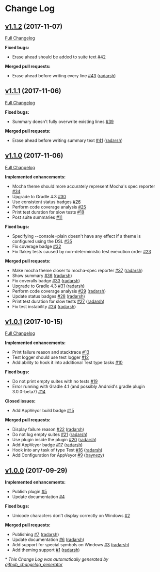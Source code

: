 # Change Log

## [v1.1.2](https://github.com/radarsh/gradle-test-logger-plugin/tree/v1.1.2) (2017-11-07)

[Full Changelog](https://github.com/radarsh/gradle-test-logger-plugin/compare/v1.1.1...v1.1.2)

**Fixed bugs:**

- Erase ahead should be added to suite text [\#42](https://github.com/radarsh/gradle-test-logger-plugin/issues/42)

**Merged pull requests:**

- Erase ahead before writing every line [\#43](https://github.com/radarsh/gradle-test-logger-plugin/pull/43) ([radarsh](https://github.com/radarsh))

## [v1.1.1](https://github.com/radarsh/gradle-test-logger-plugin/tree/v1.1.1) (2017-11-06)
[Full Changelog](https://github.com/radarsh/gradle-test-logger-plugin/compare/v1.1.0...v1.1.1)

**Fixed bugs:**

- Summary doesn't fully overwrite existing lines [\#39](https://github.com/radarsh/gradle-test-logger-plugin/issues/39)

**Merged pull requests:**

- Erase ahead before writing summary text [\#41](https://github.com/radarsh/gradle-test-logger-plugin/pull/41) ([radarsh](https://github.com/radarsh))

## [v1.1.0](https://github.com/radarsh/gradle-test-logger-plugin/tree/v1.1.0) (2017-11-06)
[Full Changelog](https://github.com/radarsh/gradle-test-logger-plugin/compare/v1.0.1...v1.1.0)

**Implemented enhancements:**

- Mocha theme should more accurately represent Mocha's spec reporter [\#34](https://github.com/radarsh/gradle-test-logger-plugin/issues/34)
- Upgrade to Gradle 4.3 [\#30](https://github.com/radarsh/gradle-test-logger-plugin/issues/30)
- Use consistent status badges [\#26](https://github.com/radarsh/gradle-test-logger-plugin/issues/26)
- Perform code coverage analysis [\#25](https://github.com/radarsh/gradle-test-logger-plugin/issues/25)
- Print test duration for slow tests [\#18](https://github.com/radarsh/gradle-test-logger-plugin/issues/18)
- Post suite summaries [\#11](https://github.com/radarsh/gradle-test-logger-plugin/issues/11)

**Fixed bugs:**

- Specifying --console=plain doesn't have any effect if a theme is configured using the DSL [\#35](https://github.com/radarsh/gradle-test-logger-plugin/issues/35)
- Fix coverage badge [\#32](https://github.com/radarsh/gradle-test-logger-plugin/issues/32)
- Fix flakey tests caused by non-deterministic test execution order [\#23](https://github.com/radarsh/gradle-test-logger-plugin/issues/23)

**Merged pull requests:**

- Make mocha theme closer to mocha-spec reporter [\#37](https://github.com/radarsh/gradle-test-logger-plugin/pull/37) ([radarsh](https://github.com/radarsh))
- Show summary [\#36](https://github.com/radarsh/gradle-test-logger-plugin/pull/36) ([radarsh](https://github.com/radarsh))
- Fix coveralls badge [\#33](https://github.com/radarsh/gradle-test-logger-plugin/pull/33) ([radarsh](https://github.com/radarsh))
- Upgrade to Gradle 4.3 [\#31](https://github.com/radarsh/gradle-test-logger-plugin/pull/31) ([radarsh](https://github.com/radarsh))
- Perform code coverage analysis [\#29](https://github.com/radarsh/gradle-test-logger-plugin/pull/29) ([radarsh](https://github.com/radarsh))
- Update status badges [\#28](https://github.com/radarsh/gradle-test-logger-plugin/pull/28) ([radarsh](https://github.com/radarsh))
- Print test duration for slow tests [\#27](https://github.com/radarsh/gradle-test-logger-plugin/pull/27) ([radarsh](https://github.com/radarsh))
- Fix test instability [\#24](https://github.com/radarsh/gradle-test-logger-plugin/pull/24) ([radarsh](https://github.com/radarsh))

## [v1.0.1](https://github.com/radarsh/gradle-test-logger-plugin/tree/v1.0.1) (2017-10-15)
[Full Changelog](https://github.com/radarsh/gradle-test-logger-plugin/compare/v1.0.0...v1.0.1)

**Implemented enhancements:**

- Print failure reason and stacktrace [\#13](https://github.com/radarsh/gradle-test-logger-plugin/issues/13)
- Test logger should use test logger [\#12](https://github.com/radarsh/gradle-test-logger-plugin/issues/12)
- Add ability to hook it into additional Test type tasks [\#10](https://github.com/radarsh/gradle-test-logger-plugin/issues/10)

**Fixed bugs:**

- Do not print empty suites with no tests [\#19](https://github.com/radarsh/gradle-test-logger-plugin/issues/19)
- Error running with Gradle 4.1 \(and possibly Android's gradle plugin 3.0.0-beta7\) [\#14](https://github.com/radarsh/gradle-test-logger-plugin/issues/14)

**Closed issues:**

- Add AppVeyor build badge [\#15](https://github.com/radarsh/gradle-test-logger-plugin/issues/15)

**Merged pull requests:**

- Display failure reason [\#22](https://github.com/radarsh/gradle-test-logger-plugin/pull/22) ([radarsh](https://github.com/radarsh))
- Do not log empty suites [\#21](https://github.com/radarsh/gradle-test-logger-plugin/pull/21) ([radarsh](https://github.com/radarsh))
- Use plugin inside the plugin [\#20](https://github.com/radarsh/gradle-test-logger-plugin/pull/20) ([radarsh](https://github.com/radarsh))
- Add AppVeyor badge [\#17](https://github.com/radarsh/gradle-test-logger-plugin/pull/17) ([radarsh](https://github.com/radarsh))
- Hook into any task of type Test [\#16](https://github.com/radarsh/gradle-test-logger-plugin/pull/16) ([radarsh](https://github.com/radarsh))
- Add Configuration for AppVeyor [\#9](https://github.com/radarsh/gradle-test-logger-plugin/pull/9) ([baynezy](https://github.com/baynezy))

## [v1.0.0](https://github.com/radarsh/gradle-test-logger-plugin/tree/v1.0.0) (2017-09-29)
**Implemented enhancements:**

- Publish plugin [\#5](https://github.com/radarsh/gradle-test-logger-plugin/issues/5)
- Update documentation [\#4](https://github.com/radarsh/gradle-test-logger-plugin/issues/4)

**Fixed bugs:**

- Unicode characters don't display correctly on Windows [\#2](https://github.com/radarsh/gradle-test-logger-plugin/issues/2)

**Merged pull requests:**

- Publishing [\#7](https://github.com/radarsh/gradle-test-logger-plugin/pull/7) ([radarsh](https://github.com/radarsh))
- Update documentation [\#6](https://github.com/radarsh/gradle-test-logger-plugin/pull/6) ([radarsh](https://github.com/radarsh))
- Add support for special symbols on Windows [\#3](https://github.com/radarsh/gradle-test-logger-plugin/pull/3) ([radarsh](https://github.com/radarsh))
- Add theming support [\#1](https://github.com/radarsh/gradle-test-logger-plugin/pull/1) ([radarsh](https://github.com/radarsh))



\* *This Change Log was automatically generated by [github_changelog_generator](https://github.com/skywinder/Github-Changelog-Generator)*
